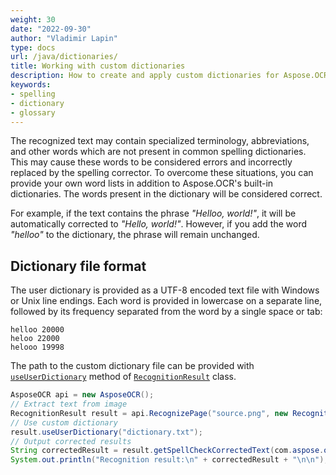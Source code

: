 ```yaml
---
weight: 30
date: "2022-09-30"
author: "Vladimir Lapin"
type: docs
url: /java/dictionaries/
title: Working with custom dictionaries
description: How to create and apply custom dictionaries for Aspose.OCR spell checker.
keywords:
- spelling
- dictionary
- glossary
---
```


The recognized text may contain specialized terminology, abbreviations, and other words which are not present in common spelling dictionaries. This may cause these words to be considered errors and incorrectly replaced by the spelling corrector. To overcome these situations, you can provide your own word lists in addition to Aspose.OCR's built-in dictionaries. The words present in the dictionary will be considered correct.

For example, if the text contains the phrase _"Helloo, world!"_, it will be automatically corrected to _"Hello, world!"_. However, if you add the word _"helloo"_ to the dictionary, the phrase will remain unchanged.

## Dictionary file format

The user dictionary is provided as a UTF-8 encoded text file with Windows or Unix line endings. Each word is provided in lowercase on a separate line, followed by its frequency separated from the word by a single space or tab:

```
helloo 20000
heloo 22000
helooo 19998
```

The path to the custom dictionary file can be provided with [`useUserDictionary`](https://reference.aspose.com/ocr/java/com.aspose.ocr/RecognitionResult#useUserDictionary-java.lang.String-) method of [`RecognitionResult`](https://reference.aspose.com/ocr/java/com.aspose.ocr/RecognitionResult) class.

```java
AsposeOCR api = new AsposeOCR();
// Extract text from image
RecognitionResult result = api.RecognizePage("source.png", new RecognitionSettings());
// Use custom dictionary
result.useUserDictionary("dictionary.txt");
// Output corrected results
String correctedResult = result.getSpellCheckCorrectedText(com.aspose.ocr.SpellCheck.SpellCheckLanguage.Eng);
System.out.println("Recognition result:\n" + correctedResult + "\n\n");
```
